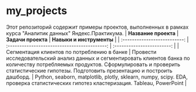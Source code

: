 # my_projects
Этот репозиторий содержит примеры проектов, выполненных в рамках курса "Аналитик данных" Яндекс.Практикума.
| **Название проекта** | **Задачи проекта** | **Навыки и инструменты** |
| :--------------------------: | :------------------------------------------: | :------------------------: |
| Сегментация клиентов по потреблению в банке | Провести исследовательский анализ данных и сегментировать клиентов банка по количеству потребляемых продуктов. Сформулировать и проверить статистические гипотезы. Подготовить презентацию и построить дашборд. | Python,  seaborn, matplotlib, plotly, sklearn, numpy, scipy. EDA, проверка статистических гипотез кластеризация. Tableau, PowerPoint |
